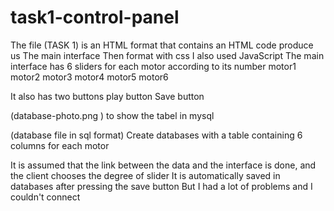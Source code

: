 # task1-control-panel
The file (TASK 1) is an HTML format that contains an HTML code
  produce us
The main interface
Then format with
  css
I also used
JavaScript
The main interface has 6 sliders for each motor according to its number
motor1
motor2
motor3
motor4
motor5
motor6

  It also has two buttons
play button
Save button

(database-photo.png ) to show the tabel in mysql

(database file in sql format)
Create databases with a table containing 6 columns for each motor


It is assumed that the link between the data and the interface is done, and the client chooses the degree of slider
  It is automatically saved in databases after pressing the save button
  But I had a lot of problems and I couldn't connect
